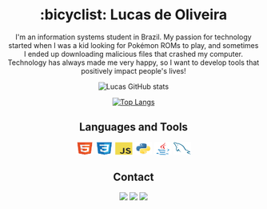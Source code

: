 <div align="center">
  <h1>:bicyclist: Lucas de Oliveira</h1>

  <p>I'm an information systems student in Brazil. My passion for technology started when I was a kid looking for Pokémon ROMs to play, and sometimes I ended up downloading malicious files that crashed my computer. Technology has always made me very happy, so I want to develop tools that positively impact people's lives!</p>

  <img src="https://github-readme-stats.vercel.app/api?username=lucassoliveiraa&show_icons=true&theme=" alt="Lucas GitHub stats">

  [![Top Langs](https://github-readme-stats.vercel.app/api/top-langs/?username=lucassoliveiraa&layout=compact)](https://github.com/lucassoliveiraa/github-readme-stats)

  <h2>Languages and Tools</h2>

  <div>
    <img alt="html" height="25" width="35" src="https://raw.githubusercontent.com/devicons/devicon/master/icons/html5/html5-original.svg" />
    <img alt="css" height="25" width="35" src="https://raw.githubusercontent.com/devicons/devicon/master/icons/css3/css3-original.svg" />   
    <img alt="node" height="25" width="35" src="https://raw.githubusercontent.com/devicons/devicon/master/icons/javascript/javascript-original.svg" />  
    <img alt="python" height="25" width="35" src="https://raw.githubusercontent.com/devicons/devicon/master/icons/python/python-original.svg" />  
    <img alt="Java" height="25" width="35" src="https://raw.githubusercontent.com/devicons/devicon/master/icons/java/java-original.svg" />   
    <img alt="MySQL" height="25" width="35" src="https://raw.githubusercontent.com/devicons/devicon/master/icons/mysql/mysql-original.svg" />

  </div>

  <h2>Contact</h2>

  <div>
    <a href="mailto:luska.soliver7@gmail.com"><img src="https://img.shields.io/badge/Gmail-D14836?style=for-the-badge&logo=gmail&logoColor=white" target="_blank"></a>
    <a href="mailto:lucassdeoliveira@outlook.com.br"><img src="https://img.shields.io/badge/Microsoft_Outlook-0078D4?style=for-the-badge&logo=microsoft-outlook&logoColor=white" target="_blank"></a>
    <a href="https://www.linkedin.com/in/lucas-de-oliveira-b39b41206/"><img src="https://img.shields.io/badge/LinkedIn-0077B5?style=for-the-badge&logo=linkedin&logoColor=white" target="_blank"></a>
  </div>
</div>

